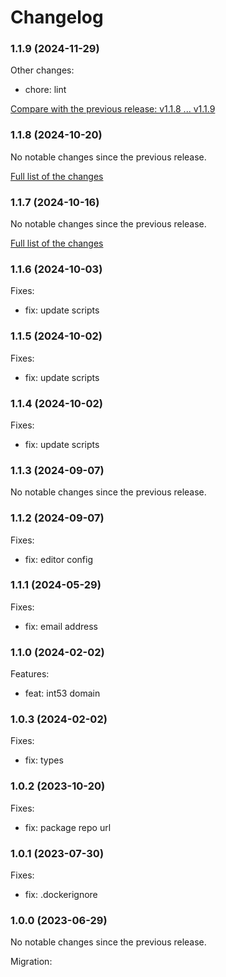 # Changelog

### 1.1.9 (2024-11-29)

Other changes:

- chore: lint

[Compare with the previous release: v1.1.8 ... v1.1.9](https://github.com/softvisio/postgresql-softvisio-types/compare/v1.1.8...v1.1.9)

### 1.1.8 (2024-10-20)

No notable changes since the previous release.

[Full list of the changes](https://github.com/softvisio/postgresql-softvisio-types/compare/v1.1.7...v1.1.8)

### 1.1.7 (2024-10-16)

No notable changes since the previous release.

[Full list of the changes](https://github.com/softvisio/postgresql-softvisio-types/compare/v1.1.6...v1.1.7)

### 1.1.6 (2024-10-03)

Fixes:

- fix: update scripts

### 1.1.5 (2024-10-02)

Fixes:

- fix: update scripts

### 1.1.4 (2024-10-02)

Fixes:

- fix: update scripts

### 1.1.3 (2024-09-07)

No notable changes since the previous release.

### 1.1.2 (2024-09-07)

Fixes:

- fix: editor config

### 1.1.1 (2024-05-29)

Fixes:

- fix: email address

### 1.1.0 (2024-02-02)

Features:

- feat: int53 domain

### 1.0.3 (2024-02-02)

Fixes:

- fix: types

### 1.0.2 (2023-10-20)

Fixes:

- fix: package repo url

### 1.0.1 (2023-07-30)

Fixes:

- fix: .dockerignore

### 1.0.0 (2023-06-29)

No notable changes since the previous release.

Migration:

